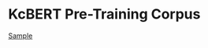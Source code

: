 # KcBERT Pre-Training Corpus
 
[Sample](../sample/kcbert.txt)
 
<!-- MARKDOWN-AUTO-DOCS:START (CODE:src=../../../ekorpkit/resources/corpora/kcbert.yaml) --> 
<!-- MARKDOWN-AUTO-DOCS:END -->
